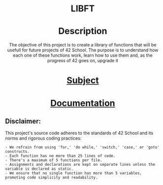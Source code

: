 <div align="center">
    <h1>LIBFT</h1>
</div>
<div align="center">
	<h1>Description</h1>
	<p>The objective of this project is to create a library of functions that will be usefull for future projects of 42 School. The purpose is to understand how each one of these functions work, learn how to use them and, as the progress of 42 goes on, upgrade it </p>
	<h1><a href="docs/subject.pdf">Subject</a><h2>
</div>

<div align="center">
	<h1><a href="https://dot99.github.io/42-libft/index.html">Documentation</a></h1>
</div>

## Disclaimer:
This project's source code adheres to the standards of 42 School and its norms and rigorous coding practices:
```
- We refrain from using 'for,' 'do while,' 'switch,' 'case,' or 'goto' constructs.
- Each function has no more than 25 lines of code. 
- There's a maximum of 5 functions per file.
- Assignments and declarations are kept on separate lines unless the variable is declared as static.
- We ensure that no single function has more than 5 variables, promoting code simplicity and readability.
```
